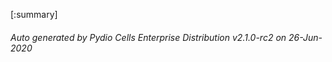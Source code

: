 






[:summary]

###### Auto generated by Pydio Cells Enterprise Distribution v2.1.0-rc2 on 26-Jun-2020
